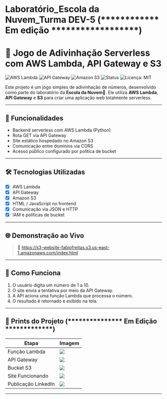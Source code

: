 # Laboratório_Escola da Nuvem_Turma DEV-5 (************ Em edição ******************)

# 🎯 Jogo de Adivinhação Serverless com AWS Lambda, API Gateway e S3

![AWS Lambda](https://img.shields.io/badge/AWS-Lambda-orange?logo=amazon-aws)
![API Gateway](https://img.shields.io/badge/AWS-API--Gateway-blue?logo=amazon-aws)
![Amazon S3](https://img.shields.io/badge/AWS-S3-red?logo=amazon-aws)
![Status](https://img.shields.io/badge/Status-Concluído-brightgreen)
![Licença: MIT](https://img.shields.io/badge/Licença-MIT-yellow.svg)

Este projeto é um jogo simples de adivinhação de números, desenvolvido como parte do laboratório da **Escola da Nuvem💙**. Ele utiliza **AWS Lambda**, **API Gateway** e **S3** para criar uma aplicação web totalmente serverless.

---

## 🧠 Funcionalidades

- Backend serverless com AWS Lambda (Python)
- Rota GET via API Gateway
- Site estático hospedado no Amazon S3
- Comunicação entre domínios via CORS
- Acesso público configurado por política de bucket

---

## 🛠️ Tecnologias Utilizadas

- [x] AWS Lambda
- [x] API Gateway
- [x] Amazon S3
- [x] HTML / JavaScript no frontend
- [x] Comunicação via JSON e HTTP
- [x] IAM e políticas de bucket

---

## 🌐 Demonstração ao Vivo

> 🔗 https://s3-website-fabiofreitas.s3.us-east-1.amazonaws.com/index.html

---

## 🚀 Como Funciona

1. O usuário digita um número de 1 a 10.
2. O site envia a tentativa por meio da API Gateway.
3. A API aciona uma função Lambda que processa o número.
4. O resultado é retornado e exibido na tela.

---

## 🧪 Prints do Projeto (***************   Em Edição *************)

| Etapa | Imagem |
|------|--------|
| Função Lambda | ![](prints/lambda.png) |
| API Gateway | ![](prints/api_gateway.png) |
| Bucket S3 | ![](prints/s3_bucket.png) |
| Site Funcionando | ![](prints/site_funcionando.png) |
| Publicação LinkedIn | ![](prints/linkedin_post.png) |

---
